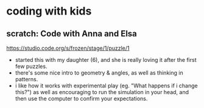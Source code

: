 # coding with kids

## scratch: Code with Anna and Elsa

<https://studio.code.org/s/frozen/stage/1/puzzle/1>

- started this with my daughter (6), and she is really loving it after the first few puzzles.
- there's some nice intro to geometry & angles, as well as thinking in patterns.
- i like how it works with experimental play (eg. "What happens if i change this?") as well as encouraging to run the simulation in your head, and then use the computer to confirm your expectations.
